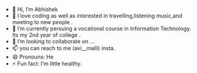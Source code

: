 - 👋 Hi, I’m Abhishek 
- 👀 I love coding as well as interested in travelling,listening music,and meeting to new people .
- 🌱 I’m currently persuing  a vocational course in Information Technology. Its my 2nd year of college .
- 💞️ I’m looking to collaborate on ...
- 📫 you can reach to me  (avi__malli) insta. 
- 😄 Pronouns: He
- ⚡ Fun fact: I'm little healthy.

<!---
Abhi2813/Abhi2813 is a ✨ special ✨ repository because its `README.md` (this file) appears on your GitHub profile.
You can click the Preview link to take a look at your changes.
--->
